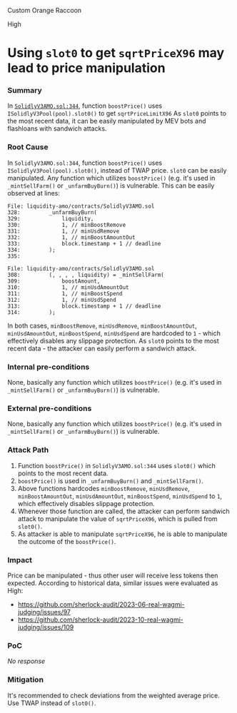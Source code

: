 Custom Orange Raccoon

High

# Using `slot0` to get `sqrtPriceX96` may lead to price manipulation

### Summary

In [`SolidlyV3AMO.sol:344`](https://github.com/sherlock-audit/2024-10-axion/blob/c65e662999d0c79439703fc6713814b4ad023e01/liquidity-amo/contracts/SolidlyV3AMO.sol#L343), function `boostPrice()` uses `ISolidlyV3Pool(pool).slot0()` to get `sqrtPriceLimitX96`
As `slot0` points to the most recent data, it can be easily manipulated by MEV bots and flashloans with sandwich attacks.

### Root Cause

In `SolidlyV3AMO.sol:344`, function `boostPrice()` uses `ISolidlyV3Pool(pool).slot0()`, instead of TWAP price. `slot0` can be easily manipulated.
Any function which utilizes `boostPrice()` (e.g. it's used in `_mintSellFarm()` or `_unfarmBuyBurn()`) is vulnerable. This can be easily observed at lines:

```solidity
File: liquidity-amo/contracts/SolidlyV3AMO.sol
328:         _unfarmBuyBurn(
329:             liquidity,
330:             1, // minBoostRemove
331:             1, // minUsdRemove
332:             1, // minBoostAmountOut
333:             block.timestamp + 1 // deadline
334:         );
335: 
```

```solidity
File: liquidity-amo/contracts/SolidlyV3AMO.sol
308:         (, , , , liquidity) = _mintSellFarm(
309:             boostAmount,
310:             1, // minUsdAmountOut
311:             1, // minBoostSpend
312:             1, // minUsdSpend
313:             block.timestamp + 1 // deadline
314:         );

```

In both cases, `minBoostRemove`, `minUsdRemove`, `minBoostAmountOut`, `minUsdAmountOut`, `minBoostSpend`, `minUsdSpend` are hardcoded to `1` - which effectively disables any slippage protection. As `slot0` points to the most recent data - the attacker can easily perform a sandwich attack.

### Internal pre-conditions

None, basically any function which utilizes `boostPrice()` (e.g. it's used in `_mintSellFarm()` or `_unfarmBuyBurn()`) is vulnerable.

### External pre-conditions

None, basically any function which utilizes `boostPrice()` (e.g. it's used in `_mintSellFarm()` or `_unfarmBuyBurn()`) is vulnerable.

### Attack Path

1. Function `boostPrice()` in `SolidlyV3AMO.sol:344` uses `slot0()` which points to the most recent data.
2. `boostPrice()` is used in `_unfarmBuyBurn()` and `_mintSellFarm()`.
3. Above functions hardcodes `minBoostRemove`, `minUsdRemove`, `minBoostAmountOut`, `minUsdAmountOut`, `minBoostSpend`, `minUsdSpend` to `1`, which effectively disables slippage protection.
4. Whenever those function are called, the attacker can perform sandwich attack to manipulate the value of `sqrtPriceX96`, which is pulled from `slot0()`.
5. As attacker is able to manipulate `sqrtPriceX96`, he is able to manipulate the outcome of the `boostPrice()`.

### Impact

Price can be manipulated - thus other user will receive less tokens then expected.
According to historical data, similar issues were evaluated as High:
* https://github.com/sherlock-audit/2023-06-real-wagmi-judging/issues/97
* https://github.com/sherlock-audit/2023-10-real-wagmi-judging/issues/109

### PoC

_No response_

### Mitigation

It's recommended to check deviations from the weighted average price. Use TWAP instead of `slot0()`.